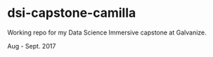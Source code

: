 # dsi-capstone-camilla


Working repo for my Data Science Immersive capstone at Galvanize.


Aug - Sept. 2017

